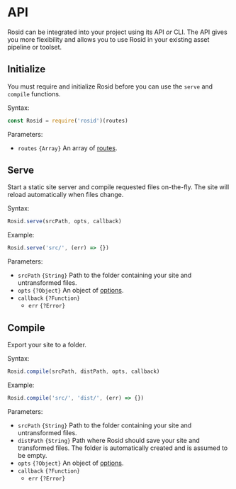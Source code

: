 # API

Rosid can be integrated into your project using its API *or* CLI. The API gives you more flexibility and allows you to use Rosid in your existing asset pipeline or toolset.

## Initialize

You must require and initialize Rosid before you can use the `serve` and `compile` functions.

Syntax:

```js
const Rosid = require('rosid')(routes)
```

Parameters:

- `routes` `{Array}` An array of [routes](Routes.md).

## Serve

Start a static site server and compile requested files on-the-fly. The site will reload automatically when files change.

Syntax:

```js
Rosid.serve(srcPath, opts, callback)
```

Example:

```js
Rosid.serve('src/', (err) => {})
```

Parameters:

- `srcPath` `{String}` Path to the folder containing your site and untransformed files.
- `opts` `{?Object}` An object of [options](Options.md).
- `callback` `{?Function}`
	- `err` `{?Error}`

## Compile

Export your site to a folder.

Syntax:

```js
Rosid.compile(srcPath, distPath, opts, callback)
```

Example:

```js
Rosid.compile('src/', 'dist/', (err) => {})
```

Parameters:

- `srcPath` `{String}` Path to the folder containing your site and untransformed files.
- `distPath` `{String}` Path where Rosid should save your site and transformed files. The folder is automatically created and is assumed to be empty.
- `opts` `{?Object}` An object of [options](Options.md).
- `callback` `{?Function}`
	- `err` `{?Error}`